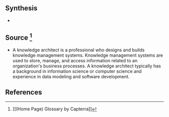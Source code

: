 ## Synthesis
- 
## Source [^1]
- A knowledge architect is a professional who designs and builds knowledge management systems. Knowledge management systems are used to store, manage, and access information related to an organization's business processes. A knowledge architect typically has a background in information science or computer science and experience in data modeling and software development.
## References

[^1]: [[(Home Page) Glossary by Capterra]]